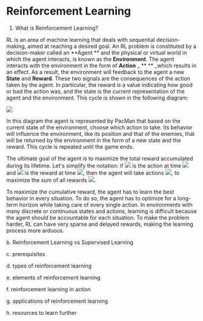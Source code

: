 # **Reinforcement Learning**

1. What is Reinforcement Learning?

RL is an area of machine learning that deals with sequential decision-making, aimed at reaching a desired goal. An RL problem is constituted by a decision-maker called an  **Agent ** and the physical or virtual world in which the agent interacts, is known as the  **Environment**. The agent interacts with the environment in the form of  **Action** _ ** ** _which results in an effect. As a result, the environment will feedback to the agent a new  **State**  and  **Reward**. These two signals are the consequences of the action taken by the agent. In particular, the reward is a value indicating how good or bad the action was, and the state is the current representation of the agent and the environment. This cycle is shown in the following diagram:

![](RackMultipart20210312-4-dtch9j_html_56f47e24cb1cb5f8.png)

In this diagram the agent is represented by PacMan that based on the current state of the environment, choose which action to take. Its behavior will influence the environment, like its position and that of the enemies, that will be returned by the environment in the form of a new state and the reward. This cycle is repeated until the game ends.

The ultimate goal of the agent is to maximize the total reward accumulated during its lifetime. Let&#39;s simplify the notation: if   ![](RackMultipart20210312-4-dtch9j_html_b08e48bb6bc048fa.png) is the action at time  ![](RackMultipart20210312-4-dtch9j_html_c59ed536b7b985fa.png) and  ![](RackMultipart20210312-4-dtch9j_html_661b23f7f9354f10.png) is the reward at time  ![](RackMultipart20210312-4-dtch9j_html_3e987d8a49f713e2.png), then the agent will take actions  ![](RackMultipart20210312-4-dtch9j_html_2f3f25b5d1c8f684.png), to maximize the sum of all rewards  ![](RackMultipart20210312-4-dtch9j_html_41dabc91978038d.png).

To maximize the cumulative reward, the agent has to learn the best behavior in every situation. To do so, the agent has to optimize for a long-term horizon while taking care of every single action. In environments with many discrete or continuous states and actions, learning is difficult because the agent should be accountable for each situation. To make the problem harder, RL can have very sparse and delayed rewards, making the learning process more arduous.

b. Reinforcement Learning vs Supervised Learning

c. prerequisites

d. types of reinforcement learning

e. elements of reinforcement learning

f. reinforcement learning in action

g. applications of reinforcement learning

h. resources to learn further